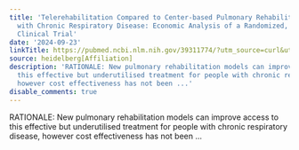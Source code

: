 ```yaml
---
title: 'Telerehabilitation Compared to Center-based Pulmonary Rehabilitation for People
  with Chronic Respiratory Disease: Economic Analysis of a Randomized, Controlled
  Clinical Trial'
date: '2024-09-23'
linkTitle: https://pubmed.ncbi.nlm.nih.gov/39311774/?utm_source=curl&utm_medium=rss&utm_campaign=pubmed-2&utm_content=1FakS-2QOkCT8HsMOQP1bCRQ4YzyumYOmxmF0moLsQ3dFB1E9V&fc=20220326224207&ff=20240923200302&v=2.18.0.post9+e462414
source: heidelberg[Affiliation]
description: 'RATIONALE: New pulmonary rehabilitation models can improve access to
  this effective but underutilised treatment for people with chronic respiratory disease,
  however cost effectiveness has not been ...'
disable_comments: true
---
```

RATIONALE: New pulmonary rehabilitation models can improve access to this effective but underutilised treatment for people with chronic respiratory disease, however cost effectiveness has not been ...